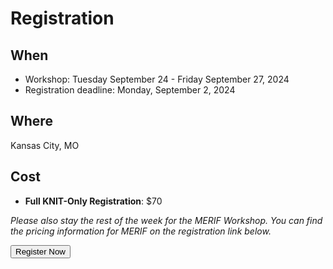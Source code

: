 # Registration

## When

- Workshop: Tuesday September 24 - Friday September 27, 2024
- Registration deadline: Monday, September 2, 2024

## Where

Kansas City, MO

## Cost

- **Full KNIT-Only Registration**: $70

*Please also stay the rest of the week for the MERIF Workshop. You can find the pricing information for MERIF on the registration link below.*

<div class="button-container">
<button linkto="https://apps2.research.unc.edu/events/index.cfm?event=events.go&key=C2B2">Register Now</button>
</div>